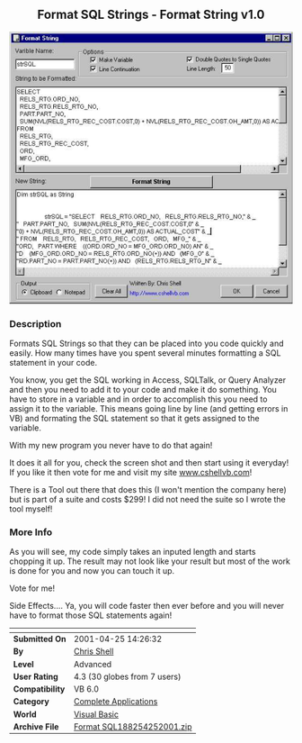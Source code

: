 ﻿<div align="center">

## Format SQL Strings \- Format String v1\.0

<img src="PIC20014251427347121.jpg">
</div>

### Description

Formats SQL Strings so that they can be placed into you code quickly and easily. How many times have you spent several minutes formatting a SQL statement in your code.

You know, you get the SQL working in Access, SQLTalk, or Query Analyzer and then you need to add it to your code and make it do something. You have to store in a variable and in order to accomplish this you need to assign it to the variable. This means going line by line (and getting errors in VB) and formating the SQL statement so that it gets assigned to the variable.

With my new program you never have to do that again!

It does it all for you, check the screen shot and then start using it everyday! If you like it then vote for me and visit my site www.cshellvb.com!

There is a Tool out there that does this (I won't mention the company here) but is part of a suite and costs $299! I did not need the suite so I wrote the tool myself!
 
### More Info
 
As you will see, my code simply takes an inputed length and starts chopping it up. The result may not look like your result but most of the work is done for you and now you can touch it up.

Vote for me!

Side Effects.... Ya, you will code faster then ever before and you will never have to format those SQL statements again!


<span>             |<span>
---                |---
**Submitted On**   |2001-04-25 14:26:32
**By**             |[Chris Shell](https://github.com/Planet-Source-Code/PSCIndex/blob/master/ByAuthor/chris-shell.md)
**Level**          |Advanced
**User Rating**    |4.3 (30 globes from 7 users)
**Compatibility**  |VB 6\.0
**Category**       |[Complete Applications](https://github.com/Planet-Source-Code/PSCIndex/blob/master/ByCategory/complete-applications__1-27.md)
**World**          |[Visual Basic](https://github.com/Planet-Source-Code/PSCIndex/blob/master/ByWorld/visual-basic.md)
**Archive File**   |[Format SQL188254252001\.zip](https://github.com/Planet-Source-Code/chris-shell-format-sql-strings-format-string-v1-0__1-22695/archive/master.zip)








